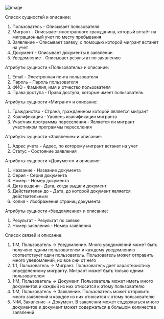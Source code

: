 ![image](https://github.com/user-attachments/assets/1185ca6c-a70d-4b3c-a4d6-681cdf161101)

Список сущностей и описание:

1) Пользователь - Описывает пользователя
2) Мигрант - Описывает иностранного гражданина, который встаёт на миграционный учет по месту пребывания
3) Заявление - Описывает заявку, с помощью которой мигрант встанет на учет
4) Документ - Описывает документы в заявлении
5) Уведомление - Описывает результат по заявлению

Атрибуты сущности «Пользователь» и описание:

1) Email - Электронная почта пользователя
2) Пароль -	Пароль пользователя
3) ФИО -	Фамилия, имя и отчество пользователя
4) Права доступа -	Права доступа, которые имеет пользователь

Атрибуты сущности «Мигрант» и описание:

1) Гражданство -	Страна, гражданином которой является мигрант
2) Квалификация -	Уровень квалификации мигранта
3) Участник программы переселения -	Является ли мигрант участником программы переселения

Атрибуты сущности «Заявление» и описание:

1) Адрес учета -	Адрес, по которому мигрант встанет на учет
2) Статус -	Состояние заявления

Атрибуты сущности «Документ» и описание:

1) Название -	Название документа
2) Серия -	Серия документа
3) Номер -	Номер документа
4) Дата выдачи -	Дата, когда выдали документ
5) Действителен до -	Дата, до которой документ является действительным
6) Копия -	Изображения страниц документа

Атрибуты сущности «Уведомление» и описание: 

1) Результат -	Результат по заявке
2) Номер заявления -	Номер заявления

Список связей и описание:

1) 1:М, Пользователь -> Уведомление. Много уведомлений может быть получено одним пользователем и каждому уведомлению соответствует один пользователь. Пользователь может отправить много уведомлений, но все они от него
2) 1:1, Пользователь -> Мигрант. Пользователь дает характеристику определенному мигранту. Мигрант может быть только одним пользователем
3) 1:М,	Пользователь -> Документ. Пользователь может иметь много документов и каждый из них относится к этому пользователю
4) 1:М,	Пользователь -> Заявление. Пользователь может отправить много заявлений и каждое из них относится к этому пользователю
5) N:M,	Заявление -> Документ. В заявлении может содержаться много документов и документ может содержаться в большом количестве заявлений
